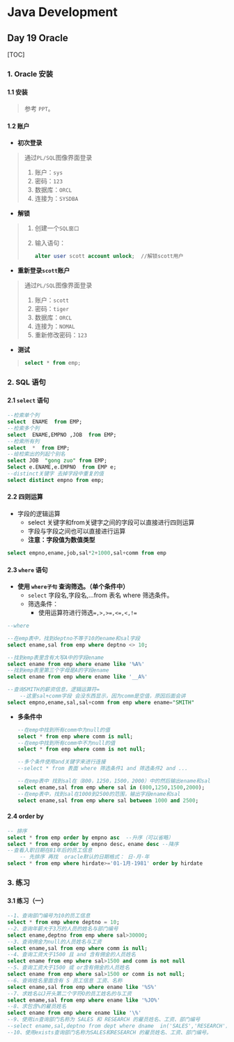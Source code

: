 # Java Development



## Day 19 Oracle

[TOC]



### 1. Oracle 安装



#### 1.1 安装

> 参考 `PPT`。



#### 1.2 账户

- **初次登录**

> 通过`PL/SQL`图像界面登录 
>
> 1. 账户：`sys`
> 2. 密码：`123`
> 3.  数据库：`ORCL`
> 4. 连接为：`SYSDBA`

- **解锁**

> 1. 创建一个`SQL窗口`  
>
> 2. 输入语句：
>
>    ```sql
>    alter user scott account unlock;  //解锁scott用户
>    ```

- **重新登录`scott`账户**

> 通过`PL/SQL`图像界面登录 
>
> 1. 账户：`scott`
> 2. 密码：`tiger`
> 3.  数据库：`ORCL`
> 4. 连接为：`NOMAL`
> 5. 重新修改密码：`123`

- **测试**

> ``` sql
> select * from emp;
> ```





### 2. SQL 语句



#### 2.1  `select` 语句

```sql
--检索单个列
select  ENAME  from EMP;
--检索多个列
select  ENAME,EMPNO ,JOB  from EMP;
--检索所有列
select  *  from EMP;
--给检索出的列起个别名
select JOB  "gong zuo" from EMP;
Select e.ENAME,e.EMPNO  from EMP e;
--distinct关键字 去掉字段中重复的值 
select distinct empno from emp;
```

#### 2.2  四则运算

- 字段的逻辑运算
  - select 关键字和from关键字之间的字段可以直接进行四则运算
  - 字段与字段之间也可以直接进行运算
  - **注意：字段值为数值类型**

```sql
select empno,ename,job,sal*2+1000,sal+comm from emp
```



#### 2.3 `where` 语句

- **使用 `where子句` 查询筛选。（单个条件中）**
  - `select`  字段名,字段名,...from 表名 where 筛选条件。
  - 筛选条件：
    - 使用运算符进行筛选`=,>,>=,<=,<,!=` 

```sql
--where

--在emp表中，找到deptno不等于10的ename和sal字段
select ename,sal from emp where deptno <> 10;

--找到emp表里含有大写A中的字段ename
select ename from emp where ename like '%A%'
--找到emp表里第三个字母是A的字段ename
select ename from emp where ename like '__A%'

--查询SMITH的薪资信息，逻辑运算符=
	--这里sal+comm字段 会没东西显示，因为comm是空值，原因后面会讲
select empno,ename,sal,sal+comm from emp where ename="SMITH"   
```

- **多条件中**

  ```sql
  --在emp中找到所有comm中为null的值
  select * from emp where comm is null;
  --在emp中找到所有comm中不为null的值
  select * from emp where comm is not null;
  
  --多个条件使用and关键字来进行连接
  --select * from 表面 where 筛选条件1 and 筛选条件2 and ...
  
  --在emp表中 找到sal在（800，1250，1500，2000）中的然后输出ename和sal
  select ename,sal from emp where sal in (800,1250,1500,2000);
  --在emp表中，找到sal在1000到2500的范围，输出字段ename和sal
  select ename,sal from emp where sal between 1000 and 2500;
  ```



#### 2.4 order by

```sql
-- 排序
select * from emp order by empno asc  --升序（可以省略）
select * from emp order by empno desc，ename desc --降序
--查看入职日期在81年后的员工信息
	-- 先排序 再找  oracle默认的日期格式： 日-月-年
select * from emp where hirdate>='01-1月-1981' order by hirdate
```



### 3. 练习



#### 3.1 练习（一）

```sql
--1、查询部门编号为10的员工信息
select * from emp where deptno = 10;
--2、查询年薪大于3万的人员的姓名与部门编号
select ename,deptno from emp where sal>30000;
--3、查询佣金为null的人员姓名与工资
select ename,sal from emp where comm is null;
--4、查询工资大于1500 且 and 含有佣金的人员姓名
select ename from emp where sal>1500 and comm is not null
--5、查询工资大于1500 或 or含有佣金的人员姓名
select ename from emp where sal>1500 or comm is not null;
--6、查询姓名里面含有 S 员工信息 工资、名称
select ename,sal from emp where ename like '%S%'
--7、求姓名以J开头第二个字符O的员工姓名的与工资
select ename,sal from emp where ename like '%JO%'
--8、求包含%的雇员姓名
select ename from emp where ename like '\%'
--9、使用in查询部门名称为 SALES 和 RESEARCH 的雇员姓名、工资、部门编号
--select ename,sal,deptno from dept where dname  in('SALES','RESEARCH')
--10、使用exists查询部门名称为SALES和RESEARCH 的雇员姓名、工资、部门编号。

```





